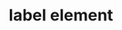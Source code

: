 ---
{
  "title": "label element",
  "description": "The HTML `<label>` element provides instructions for an associated form control.",
  "category": "html",
  "keywords": "label element",
  "last_test_date": "2018-06-19",
  "test_results_url": "https://a11ysupport.io/tech/html/label_element",
  "test_url": "https://a11ysupport.io/tech/html/label_element",
  "notes": "Use the explicit label technique wherever possible and avoid depending on implicit labels.",
  "notes_by_num": {
    "1": "Didn't correctly compute the accessible name"
  },
  "stats": {
    "dragon_win": {
      "ie": {
        "11.134": "a #1"
      },
      "firefox": {
        "63.0.1": "a #1"
      },
      "chrome": {
        "70.0-84": "a #1"
      }
    },
    "jaws": {
      "ie": {
        "11": "y"
      },
      "firefox": {
        "67": "y"
      },
      "edge": {
        "44": "y"
      },
      "chrome": {
        "75": "y"
      }
    },
    "narrator": {
      "edge": {
        "44": "y"
      }
    },
    "nvda": {
      "firefox": {
        "60": "y"
      },
      "chrome": {
        "75": "y"
      }
    },
    "orca": {
      "firefox": {
        "69": "y"
      }
    },
    "talkback": {
      "and_chr": {
        "67": "y"
      }
    },
    "vo_ios": {
      "ios_saf": {
        "12.3.1": "y"
      }
    },
    "vo_macos": {
      "safari": {
        "12.1.1": "y"
      },
      "chrome": {
        "75": "y"
      }
    },
    "vc_ios": {
      "ios_saf": {
        "13.0-13.6.1": "y"
      }
    },
    "va_and": {
      "and_chr": {
        "77-84": "n #1"
      }
    },
    "vc_macos": {
      "safari": {
        "13.0.2-13.1.2": "a #1"
      }
    },
    "wsr": {
      "edge": {
        "44": "y"
      },
      "chrome": {
        "77-84": "y"
      }
    }
  },
  "links": {
    "WHATWG HTML spec for the label element": "https://html.spec.whatwg.org/multipage/forms.html#the-label-element",
    "HTML Labelable Elements": "https://html.spec.whatwg.org/multipage/forms.html#category-label",
    "HTML AAM for the label element": "https://w3c.github.io/html-aam/#el-label"
  }
}
---